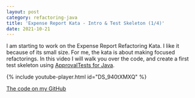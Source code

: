 ```yaml
---
layout: post
category: refactoring-java
title: 'Expense Report Kata - Intro & Test Skeleton (1/4)'
date: 2021-10-21
---
```


I am starting to work on the Expense Report Refactoring Kata.
I like it because of its small size. For me, the kata is about making focused refactorings. 
In this video I will walk you over the code, and create a first test skeleton using [ApprovalTests for Java](https://github.com/approvals/ApprovalTests.Java).

{% include youtube-player.html id="DS_940tXMXQ" %}

[The code on my GitHub](https://github.com/gregorriegler/expensereport/tree/refactoring-video-series)
